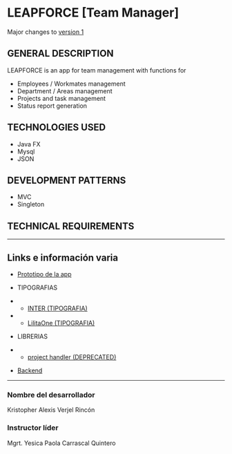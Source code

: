 # LEAPFORCE [Team Manager]

Major changes to [version 1](https://github.com/KattoDev/SistemaDeEmpleados)

## GENERAL DESCRIPTION

LEAPFORCE is an app for team management with functions for

- Employees / Workmates management
- Department / Areas management
- Projects and task management
- Status report generation

## TECHNOLOGIES USED

- Java FX
- Mysql
- JSON

## DEVELOPMENT PATTERNS

- MVC
- Singleton

## TECHNICAL REQUIREMENTS

---

## Links e información varia

- [Prototipo de la app](https://www.figma.com/proto/NvR5mXWVP5miLtQlZYLYRy/Untitled?node-id=1-2&t=OZ5Wwr5xMCDCCAeD-1&scaling=scale-down&content-scaling=fixed&page-id=0%3A1&starting-point-node-id=1%3A2)

- TIPOGRAFIAS
-
    - [INTER (TIPOGRAFIA)](https://fonts.google.com/specimen/Inter)
-
    - [LilitaOne (TIPOGRAFIA)](https://fonts.google.com/specimen/Lilita+One)

- LIBRERIAS
-
    - [project handler (DEPRECATED)](https://github.com/RitzzRiver/Project-handler)

- [Backend](https://github.com/KattoDev/SistemaDeEmpleadosAPI)

---

### Nombre del desarrollador

Kristopher Alexis Verjel Rincón

### Instructor líder

Mgrt. Yesica Paola Carrascal Quintero